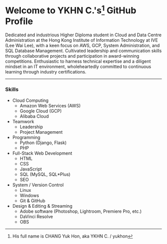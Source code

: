 # Welcome to YKHN C.'s[^1] GitHub Profile
Dedicated and industrious Higher Diploma student in Cloud and Data Centre Administration at the Hong Kong Institute of Information Technology at IVE (Lee Wai Lee), with a keen focus on AWS, GCP, System Administration, and SQL Database Management. Cultivated leadership and communication skills through collaborative projects and participation in award-winning competitions. Enthusiastic to harness technical expertise and a diligent mindset in an IT environment, wholeheartedly committed to continuous learning through industry certifications.

---

### Skills
- Cloud Computing
  - Amazon Web Services (AWS)
  - Google Cloud (GCP)
  - Alibaba Cloud
- Teamwork
  - Leadership
  - Project Management
- Programming
  - Python (Django, Flask)
  - PHP
- Full-Stack Web Development
  - HTML
  - CSS
  - JavaScript
  - SQL (MySQL, SQL*Plus)
  - SEO
- System / Version Control
  - Linux
  - Windows
  - Git & GitHub
- Design & Editing & Streaming
  - Adobe software (Photoshop, Lightroom, Premiere Pro, etc.)
  - DaVinci Resolve
  - OBS


[^1]: His full name is CHANG Yuk Hon, aka YKHN C. / yukhon
